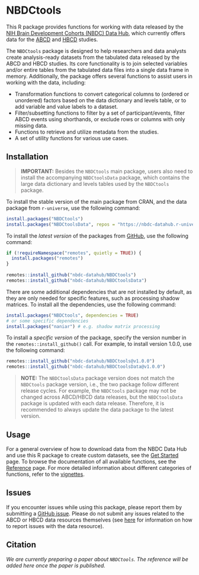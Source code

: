 
<!-- README.md is generated from README.Rmd. Please edit that file -->

# NBDCtools

<!-- badges: start -->

<!-- badges: end -->

This R package provides functions for working with data released by the
[NIH Brain Development Cohorts (NBDC) Data
Hub](https://www.nbdc-datahub.org), which currently offers data for the
[ABCD](https://abcdstudy.org/) and [HBCD](https://hbcdstudy.org/)
studies.

The `NBDCtools` package is designed to help researchers and data
analysts create analysis-ready datasets from the tabulated data released
by the ABCD and HBCD studies. Its core functionality is to join selected
variables and/or entire tables from the tabulated data files into a
single data frame in memory. Additionally, the package offers several
functions to assist users in working with the data, including:

- Transformation functions to convert categorical columns to (ordered or
  unordered) factors based on the data dictionary and levels table, or
  to add variable and value labels to a dataset.
- Filter/subsetting functions to filter by a set of participant/events,
  filter ABCD events using shorthands, or exclude rows or columns with
  only missing data.
- Functions to retrieve and utilize metadata from the studies.
- A set of utility functions for various use cases.

## Installation

> **IMPORTANT:** Besides the `NBDCtools` main package, users also need
> to install the accompanying `NBDCtoolsData` package, which contains
> the large data dictionary and levels tables used by the `NBDCtools`
> package.

To install the stable version of the main package from CRAN, and the
data package from `r-universe`, use the following command:

``` r
install.packages("NBDCtools")
install.packages("NBDCtoolsData", repos = "https://nbdc-datahub.r-universe.dev")
```

To install the *latest version* of the packages from
[GitHub](https://github.com/nbdc-datahub/NBDCtools), use the following
command:

``` r
if (!requireNamespace("remotes", quietly = TRUE)) {
  install.packages("remotes")
}
  
remotes::install_github("nbdc-datahub/NBDCtools")
remotes::install_github("nbdc-datahub/NBDCtoolsData")
```

There are some additional dependencies that are not installed by
default, as they are only needed for specific features, such as
processing shadow matrices. To install all the dependencies, use the
following command:

``` r
install.packages("NBDCtools", dependencies = TRUE)
# or some specific dependencies
install.packages("naniar") # e.g. shadow matrix processing
```

To install a *specific version* of the package, specify the version
number in the `remotes::install_github()` call. For example, to install
version 1.0.0, use the following command:

``` r
remotes::install_github("nbdc-datahub/NBDCtools@v1.0.0")
remotes::install_github("nbdc-datahub/NBDCtoolsData@v1.0.0")
```

> **NOTE:** The `NBDCtoolsData` package version does not match the
> `NBDCtools` package version, i.e., the two package follow different
> release cycles. For example, the `NBDCtools` package may not be
> changed across ABCD/HBCD data releases, but the `NBDCtoolsData`
> package is updated with each data release. Therefore, it is
> recommended to always update the data package to the latest version.

## Usage

For a general overview of how to download data from the NBDC Data Hub
and use this R package to create custom datasets, see the [Get
Started](https://software.nbdc-datahub.org/NBDCtools/articles/NBDCtools.html)
page. To browse the documentation of all available functions, see the
[Reference](https://software.nbdc-datahub.org/NBDCtools/reference/index.html)
page. For more detailed information about different categories of
functions, refer to the
[vignettes](https://software.nbdc-datahub.org/NBDCtools/articles/).

## Issues

If you encounter issues while using this package, please report them by
submitting a [GitHub
issue](https://github.com/nbdc-datahub/NBDCtools/issues). Please do not
submit any issues related to the ABCD or HBCD data resources themselves
(see [here](https://nbdc.lassoinformatics.com/issue-tracker) for
information on how to report issues with the data resource).

## Citation

<!-- If you use this package for your research, please kindly cite the following paper: -->

*We are currently preparing a paper about `NBDCtools`. The reference
will be added here once the paper is published.*
